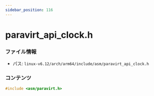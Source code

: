 ```yaml
---
sidebar_position: 116
---
```

# paravirt_api_clock.h

### ファイル情報

- パス: `linux-v6.12/arch/arm64/include/asm/paravirt_api_clock.h`

### コンテンツ

```h
#include <asm/paravirt.h>

```

